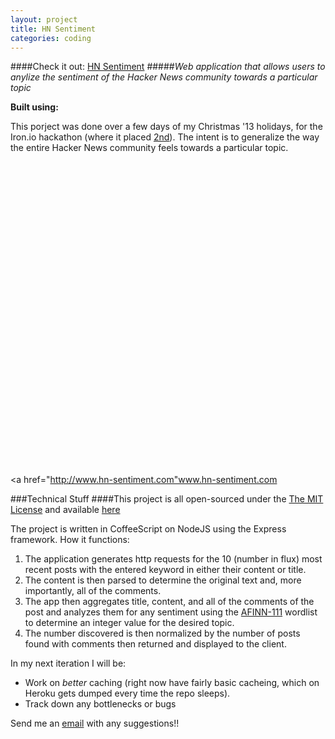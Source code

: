 ```yaml
---
layout: project
title: HN Sentiment
categories: coding
---
```


####Check it out: [HN Sentiment](http://hn-sentiment.com)
#####*Web application that allows users to anylize the sentiment of the Hacker News community towards a particular topic*

<p><strong>Built using:</strong>&nbsp;&nbsp;<span title="Node.js" class="pict-prog-nodejs01 fa-2x"> </span>&nbsp;<span title="CoffeeScript" class="pict-prog-coffeescr fa-2x"> </span>&nbsp;<span title="JQuery" class="pict-prog-jquery fa-2x"> </span>&nbsp;<span title="HTML5" class="pict-html5-01 fa-2x"> </span>&nbsp;<span title="CSS3" class="pict-css3-01 fa-2x"> </span></p>

This porject was done over a few days of my Christmas '13 holidays, for the Iron.io hackathon (where it placed [2nd](http://blog.iron.io/2014/01/holiday-hack-winners.html)). The intent is to generalize the way the entire Hacker News community feels towards a particular topic.


<!-- abridge -->

<object data=http://www.hn-sentiment.com width="100%" height="500px"> <embed src=http://www.hn-sentiment.com width="100%" height="500px"> </embed> <a href="http://www.hn-sentiment.com"www.hn-sentiment.com</a> </object>

###Technical Stuff
####This project is all open-sourced under the [The MIT License](https://github.com/mgingras/HN-Sentiment/blob/master/LICENSE)  and available [here](https://github.com/mgingras/HN-Sentiment)

The project is written in CoffeeScript on NodeJS using the Express framework.
How it functions:

1. The application generates http requests for the 10 (number in flux) most recent posts with the entered keyword in either their content or title.
2. The content is then parsed to determine the original text and, more importantly, all of the comments.
3. The app then aggregates title, content, and all of the comments of the post and analyzes them for any sentiment using the [AFINN-111](http://www2.imm.dtu.dk/pubdb/views/publication_details.php?id=6010) wordlist to determine an integer value for the desired topic.
4. The number discovered is then normalized by the number of posts found with comments then returned and displayed to the client.

In my next iteration I will be:

- Work on *better* caching (right now have fairly basic cacheing, which on Heroku gets dumped every time the repo sleeps).
- Track down any bottlenecks or bugs

Send me an <a href="mailto:martin@mgingras.ca?Subject=HN-Sentiment" title="HN-Sentiment">email</a> with any suggestions!!